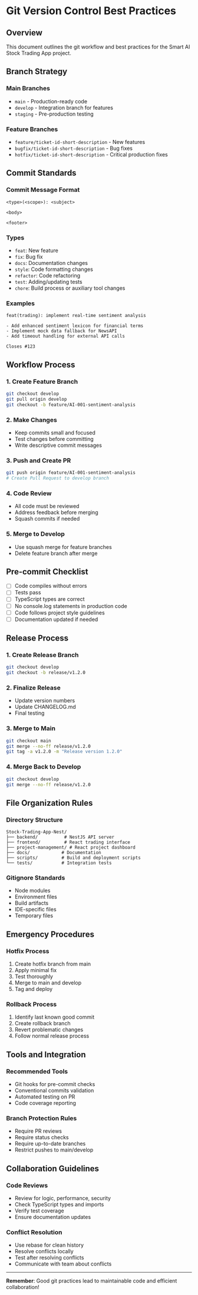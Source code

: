 # Git Version Control Best Practices

## Overview

This document outlines the git workflow and best practices for the Smart AI Stock Trading App project.

## Branch Strategy

### Main Branches

- `main` - Production-ready code
- `develop` - Integration branch for features
- `staging` - Pre-production testing

### Feature Branches

- `feature/ticket-id-short-description` - New features
- `bugfix/ticket-id-short-description` - Bug fixes
- `hotfix/ticket-id-short-description` - Critical production fixes

## Commit Standards

### Commit Message Format

```
<type>(<scope>): <subject>

<body>

<footer>
```

### Types

- `feat`: New feature
- `fix`: Bug fix
- `docs`: Documentation changes
- `style`: Code formatting changes
- `refactor`: Code refactoring
- `test`: Adding/updating tests
- `chore`: Build process or auxiliary tool changes

### Examples

```
feat(trading): implement real-time sentiment analysis

- Add enhanced sentiment lexicon for financial terms
- Implement mock data fallback for NewsAPI
- Add timeout handling for external API calls

Closes #123
```

## Workflow Process

### 1. Create Feature Branch

```bash
git checkout develop
git pull origin develop
git checkout -b feature/AI-001-sentiment-analysis
```

### 2. Make Changes

- Keep commits small and focused
- Test changes before committing
- Write descriptive commit messages

### 3. Push and Create PR

```bash
git push origin feature/AI-001-sentiment-analysis
# Create Pull Request to develop branch
```

### 4. Code Review

- All code must be reviewed
- Address feedback before merging
- Squash commits if needed

### 5. Merge to Develop

- Use squash merge for feature branches
- Delete feature branch after merge

## Pre-commit Checklist

- [ ] Code compiles without errors
- [ ] Tests pass
- [ ] TypeScript types are correct
- [ ] No console.log statements in production code
- [ ] Code follows project style guidelines
- [ ] Documentation updated if needed

## Release Process

### 1. Create Release Branch

```bash
git checkout develop
git checkout -b release/v1.2.0
```

### 2. Finalize Release

- Update version numbers
- Update CHANGELOG.md
- Final testing

### 3. Merge to Main

```bash
git checkout main
git merge --no-ff release/v1.2.0
git tag -a v1.2.0 -m "Release version 1.2.0"
```

### 4. Merge Back to Develop

```bash
git checkout develop
git merge --no-ff release/v1.2.0
```

## File Organization Rules

### Directory Structure

```
Stock-Trading-App-Nest/
├── backend/          # NestJS API server
├── frontend/         # React trading interface
├── project-management/ # React project dashboard
├── docs/            # Documentation
├── scripts/         # Build and deployment scripts
└── tests/           # Integration tests
```

### Gitignore Standards

- Node modules
- Environment files
- Build artifacts
- IDE-specific files
- Temporary files

## Emergency Procedures

### Hotfix Process

1. Create hotfix branch from main
2. Apply minimal fix
3. Test thoroughly
4. Merge to main and develop
5. Tag and deploy

### Rollback Process

1. Identify last known good commit
2. Create rollback branch
3. Revert problematic changes
4. Follow normal release process

## Tools and Integration

### Recommended Tools

- Git hooks for pre-commit checks
- Conventional commits validation
- Automated testing on PR
- Code coverage reporting

### Branch Protection Rules

- Require PR reviews
- Require status checks
- Require up-to-date branches
- Restrict pushes to main/develop

## Collaboration Guidelines

### Code Reviews

- Review for logic, performance, security
- Check TypeScript types and imports
- Verify test coverage
- Ensure documentation updates

### Conflict Resolution

- Use rebase for clean history
- Resolve conflicts locally
- Test after resolving conflicts
- Communicate with team about conflicts

---

**Remember**: Good git practices lead to maintainable code and efficient collaboration!
